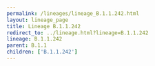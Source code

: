 ```yaml
---
permalink: /lineages/lineage_B.1.1.242.html
layout: lineage_page
title: Lineage B.1.1.242
redirect_to: ../lineage.html?lineage=B.1.1.242
lineage: B.1.1.242
parent: B.1.1
children: ['B.1.1.242']
---
```

